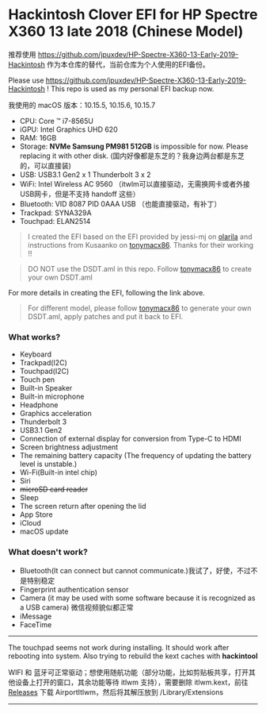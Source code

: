 # Hackintosh Clover EFI for HP Spectre X360 13 late 2018 (Chinese Model)

推荐使用 https://github.com/jpuxdev/HP-Spectre-X360-13-Early-2019-Hackintosh 作为本仓库的替代，当前仓库为个人使用的EFI备份。

Please use  https://github.com/jpuxdev/HP-Spectre-X360-13-Early-2019-Hackintosh ! This repo is used as my personal EFI backup now.

我使用的 macOS 版本：10.15.5, 10.15.6, 10.15.7

* CPU: Core ™ i7-8565U
* iGPU: Intel Graphics UHD 620
* RAM: 16GB
* Storage: **NVMe Samsung PM981 512GB** is impossible for now. Please replacing it with other disk. (国内好像都是东芝的？我身边两台都是东芝的，可以直接装)
* USB: USB3.1 Gen2 x 1 Thunderbolt 3 x 2
* WiFi: Intel Wireless AC 9560 （itwlm可以直接驱动，无需换网卡或者外接USB网卡，但是不支持 handoff 这些）
* Bluetooth: VID 8087 PID 0AAA USB （也能直接驱动，有补丁）
* Trackpad: SYNA329A
* Touchpad: ELAN2514

> I created the EFI based on the EFI provided by jessi-mj on [olarila](https://www.olarila.com/topic/6636-mojave-10145-on-hp-spectre-x360-with-i7-8565u/) and instructions from Kusaanko on [tonymacx86](https://www.tonymacx86.com/threads/guide-hp-spectre-x360-13-ap0037tu-late-2018.295518/).
> Thanks for their working !!

> DO NOT use the DSDT.aml in this repo. Follow  [tonymacx86](https://www.tonymacx86.com/threads/guide-hp-spectre-x360-13-ap0037tu-late-2018.295518/) to create your own DSDT.aml

For more details in creating the EFI, following the link above.

> For different model, please follow [tonymacx86](https://www.tonymacx86.com/threads/guide-hp-spectre-x360-13-ap0037tu-late-2018.295518/) to generate your own DSDT.aml, apply patches and put it back to EFI.

### What works?
* Keyboard
* Trackpad(I2C)
* Touchpad(I2C)
* Touch pen
* Built-in Speaker
* Built-in microphone
* Headphone
* Graphics acceleration
* Thunderbolt 3
* USB3.1 Gen2
* Connection of external display for conversion from Type-C to HDMI
* Screen brightness adjustment
* The remaining battery capacity (The frequency of updating the battery level is unstable.)
* Wi-Fi(Built-in intel chip)
* Siri
* ~~microSD card reader~~
* Sleep
* The screen return after opening the lid
* App Store
* iCloud
* macOS update

### What doesn't work?
* Bluetooth(It can connect but cannot communicate.)我试了，好使，不过不是特别稳定
* Fingerprint authentication sensor
* Camera (it may be used with some software because it is recognized as a USB camera) 微信视频貌似都正常
* iMessage
* FaceTime

------

The touchpad seems not work during installing. It should work after rebooting into system. Also trying to rebuild the kext caches with **hackintool**

WIFI 和 蓝牙可正常驱动；想使用随航功能（部分功能，比如剪贴板共享，打开其他设备上打开的窗口，其余功能等待 itlwm 支持），需要删除 itlwm.kext，前往 [Releases](https://github.com/OpenIntelWireless/itlwm/releases) 下载 AirportItlwm，然后将其解压放到 /Library/Extensions

------
